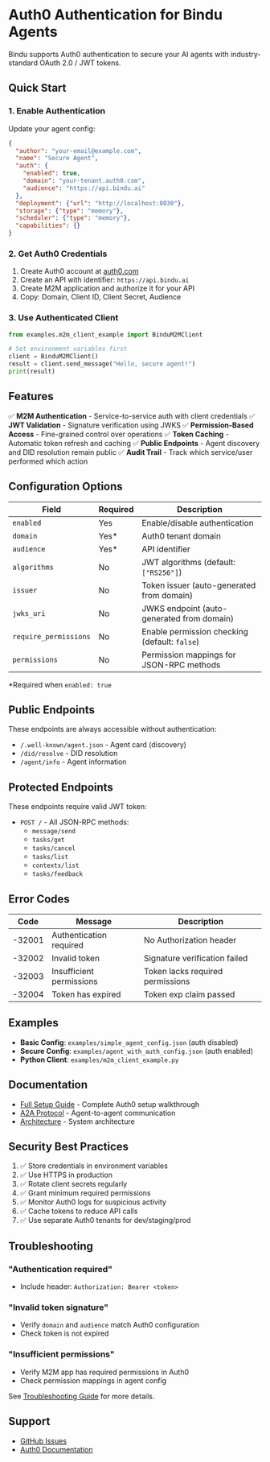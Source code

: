 # Auth0 Authentication for Bindu Agents

Bindu supports Auth0 authentication to secure your AI agents with industry-standard OAuth 2.0 / JWT tokens.

## Quick Start

### 1. Enable Authentication

Update your agent config:

```json
{
  "author": "your-email@example.com",
  "name": "Secure Agent",
  "auth": {
    "enabled": true,
    "domain": "your-tenant.auth0.com",
    "audience": "https://api.bindu.ai"
  },
  "deployment": {"url": "http://localhost:8030"},
  "storage": {"type": "memory"},
  "scheduler": {"type": "memory"},
  "capabilities": {}
}
```

### 2. Get Auth0 Credentials

1. Create Auth0 account at [auth0.com](https://auth0.com)
2. Create an API with identifier: `https://api.bindu.ai`
3. Create M2M application and authorize it for your API
4. Copy: Domain, Client ID, Client Secret, Audience

### 3. Use Authenticated Client

```python
from examples.m2m_client_example import BinduM2MClient

# Set environment variables first
client = BinduM2MClient()
result = client.send_message("Hello, secure agent!")
print(result)
```

## Features

✅ **M2M Authentication** - Service-to-service auth with client credentials
✅ **JWT Validation** - Signature verification using JWKS
✅ **Permission-Based Access** - Fine-grained control over operations
✅ **Token Caching** - Automatic token refresh and caching
✅ **Public Endpoints** - Agent discovery and DID resolution remain public
✅ **Audit Trail** - Track which service/user performed which action

## Configuration Options

| Field | Required | Description |
|-------|----------|-------------|
| `enabled` | Yes | Enable/disable authentication |
| `domain` | Yes* | Auth0 tenant domain |
| `audience` | Yes* | API identifier |
| `algorithms` | No | JWT algorithms (default: `["RS256"]`) |
| `issuer` | No | Token issuer (auto-generated from domain) |
| `jwks_uri` | No | JWKS endpoint (auto-generated from domain) |
| `require_permissions` | No | Enable permission checking (default: `false`) |
| `permissions` | No | Permission mappings for JSON-RPC methods |

*Required when `enabled: true`

## Public Endpoints

These endpoints are always accessible without authentication:

- `/.well-known/agent.json` - Agent card (discovery)
- `/did/resolve` - DID resolution
- `/agent/info` - Agent information

## Protected Endpoints

These endpoints require valid JWT token:

- `POST /` - All JSON-RPC methods:
  - `message/send`
  - `tasks/get`
  - `tasks/cancel`
  - `tasks/list`
  - `contexts/list`
  - `tasks/feedback`

## Error Codes

| Code | Message | Description |
|------|---------|-------------|
| -32001 | Authentication required | No Authorization header |
| -32002 | Invalid token | Signature verification failed |
| -32003 | Insufficient permissions | Token lacks required permissions |
| -32004 | Token has expired | Token exp claim passed |

## Examples

- **Basic Config**: `examples/simple_agent_config.json` (auth disabled)
- **Secure Config**: `examples/agent_with_auth_config.json` (auth enabled)
- **Python Client**: `examples/m2m_client_example.py`

## Documentation

- [Full Setup Guide](./auth0-m2m-setup.md) - Complete Auth0 setup walkthrough
- [A2A Protocol](./hybrid-agent-pattern.md) - Agent-to-agent communication
- [Architecture](./orchestration-architecture.md) - System architecture

## Security Best Practices

1. ✅ Store credentials in environment variables
2. ✅ Use HTTPS in production
3. ✅ Rotate client secrets regularly
4. ✅ Grant minimum required permissions
5. ✅ Monitor Auth0 logs for suspicious activity
6. ✅ Cache tokens to reduce API calls
7. ✅ Use separate Auth0 tenants for dev/staging/prod

## Troubleshooting

### "Authentication required"
- Include header: `Authorization: Bearer <token>`

### "Invalid token signature"
- Verify `domain` and `audience` match Auth0 configuration
- Check token is not expired

### "Insufficient permissions"
- Verify M2M app has required permissions in Auth0
- Check permission mappings in agent config

See [Troubleshooting Guide](./auth0-m2m-setup.md#troubleshooting) for more details.

## Support

- [GitHub Issues](https://github.com/Saptha-me/Bindu/issues)
- [Auth0 Documentation](https://auth0.com/docs)
